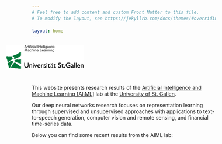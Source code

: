 ```yaml
---
# Feel free to add content and custom Front Matter to this file.
# To modify the layout, see https://jekyllrb.com/docs/themes/#overriding-theme-defaults

layout: home
---
```


<img src="/images/AIML-HSG_Logo.png" alt="lab logo" style="width: 42%; margin-left: -70px;"/>
<!-- 
<img src="/images/team.png" alt="team" style="width:35%; float: right; margin-top: -10px;"/>
-->
<div style="margin-bottom: 40px"></div>

This website presents research results of the [Artificial Intelligence
and Machine Learning [AI:ML]](https://ics.unisg.ch/chair-aiml-borth/)
lab at the [University of St. Gallen](https://www.unisg.ch/).

Our deep neural networks research focuses on
representation learning through supervised and unsupervised approaches
with applications to text-to-speech generation, computer vision and
remote sensing, and financial time-series data.

Below you can find some recent results from the AIML lab:




